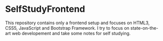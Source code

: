 # SelfStudyFrontend
This repository contains only a frontend setup and focuses on HTML3, CSS5, JavaScript and Bootstrap Framework. I try to focus on state-on-the-art web developement and take some notes for self studying.
